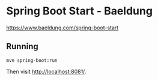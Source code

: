 # Spring Boot Start - Baeldung

<https://www.baeldung.com/spring-boot-start>


## Running

    mvn spring-boot:run

Then visit <http://localhost:8081/>.